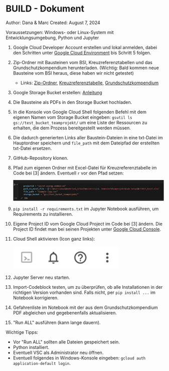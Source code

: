 # BUILD - Dokument

Author: Dana & Marc
Created: August 7, 2024

Voraussetzungen: Windows- oder Linux-System mit Entwicklungsumgebung, Python und Jupyter

1. Google Cloud Developer Account erstellen und lokal anmelden, dabei den Schritten unter [Google Cloud Environment](https://cloud.google.com/vertex-ai/docs/start/cloud-environment?hl=de) bis Schritt 5 folgen.
2. Zip-Ordner mit Bausteinen vom BSI, Kreuzreferenztabellen und das Grundschutzkompendium herunterladen. (Wichtig: Bald kommen neue Bausteine vom BSI heraus, diese haben wir nicht getestet)
    - Links: [Zip-Ordner](https://www.bsi.bund.de/SharedDocs/Downloads/DE/BSI/Grundschutz/IT-GS-Kompendium_Einzel_PDFs_2023/Zip_Datei_Edition_2023.html), [Kreuzreferenztabelle](https://www.bsi.bund.de/SharedDocs/Downloads/DE/BSI/Grundschutz/Kompendium/krt2023_Excel.html), [Grundschutzkompendium](https://www.bsi.bund.de/SharedDocs/Downloads/DE/BSI/Grundschutz/Kompendium/IT_Grundschutz_Kompendium_Edition2023.pdf?__blob=publicationFile&v=4#download=1)
3. Google Storage Bucket erstellen: [Anleitung](https://cloud.google.com/storage/docs/creating-buckets?hl=de)
4. Die Bausteine als PDFs in den Storage Bucket hochladen.
5. In die Konsole von Google Cloud Shell folgenden Befehl mit dem eigenen Namen vom Storage Bucket eingeben: `gsutil ls gs://test_bucket_teamprojekt/` um eine Liste der Ressourcen zu erhalten, die dem Prozess bereitgestellt werden müssen.
6. Die dadurch generierten Links aller Baustein-Dateien in eine txt-Datei im Hauptordner speichern und `file_path` mit dem Dateipfad der erstellten txt-Datei ersetzen.
7. GitHub-Repository klonen.
8. Pfad zum eigenen Ordner mit Excel-Datei für Kreuzreferenztabelle im Code bei [3] ändern. Eventuell `r` vor den Pfad setzen:
    
    ![ReadME/Untitled.png](ReadME/Untitled.png)
    
9. `pip install -r requirements.txt` im Jupyter Notebook ausführen, um Requirements zu installieren.
10. Eigene Project ID vom Google Cloud Project im Code bei [3] ändern. Die Project ID findet man bei seinen Projekten unter [Google Cloud Console](https://console.cloud.google.com/).
11. Cloud Shell aktivieren (Icon ganz links):
    
    ![ReadME/Untitled%201.png](ReadME/Untitled%201.png)
    
12. Jupyter Server neu starten.
13. Import-Codeblock testen, um zu überprüfen, ob alle Installationen in der richtigen Version vorhanden sind. Falls nicht, per `pip install ...` im Notebook korrigieren.
14. Gefahrenliste im Notebook mit der aus dem Grundschutzkompendium PDF abgleichen und gegebenenfalls aktualisieren.
15. "Run ALL" ausführen (kann lange dauern).

Wichtige Tipps:

- Vor "Run ALL" sollten alle Dateien gespeichert sein.
- Python installiert.
- Eventuell VSC als Administrator neu öffnen.
- Eventuell folgendes in Windows-Konsole eingeben: `gcloud auth application-default login`.
